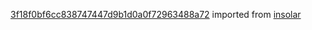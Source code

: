 [3f18f0bf6cc838747447d9b1d0a0f72963488a72](https://github.com/insolar/insolar/commit/3f18f0bf6cc838747447d9b1d0a0f72963488a72) imported from [insolar](https://github.com/insolar/insolar)
